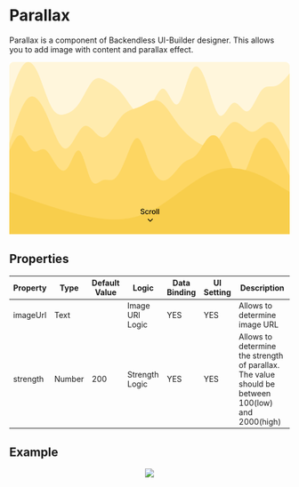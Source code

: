 # Parallax

Parallax is a component of Backendless UI-Builder designer. This allows you to add image with content and parallax effect.

<p align="center">
  <img src="./thumbnail.png" alt="main thumbnail" width="780" />
</p>

## Properties

| Property | Type   | Default Value | Logic           | Data Binding | UI Setting | Description                                                                                       |
|----------|--------|---------------|-----------------|--------------|------------|---------------------------------------------------------------------------------------------------|
| imageUrl | Text   |               | Image URl Logic | YES          | YES        | Allows to determine image URL                                                                     |
| strength | Number | 200           | Strength Logic  | YES          | YES        | Allows to determine the strength of parallax. The value should be between 100(low) and 2000(high) |

## Example

<p align="center">
  <img src="./image-examples/parallax-example.gif" width="480" />
</p>
